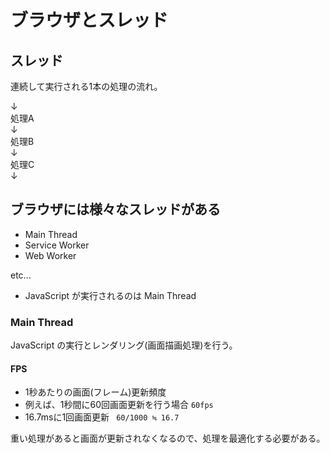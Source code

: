 # ブラウザとスレッド

## スレッド

連続して実行される1本の処理の流れ。

↓  
処理A  
↓  
処理B  
↓  
処理C  
↓

## ブラウザには様々なスレッドがある

- Main Thread
- Service Worker
- Web Worker

etc...

- JavaScript が実行されるのは Main Thread

### Main Thread

JavaScript の実行とレンダリング(画面描画処理)を行う。

#### FPS

- 1秒あたりの画面(フレーム)更新頻度
- 例えば、1秒間に60回画面更新を行う場合 ```60fps```
- 16.7msに1回画面更新 ``` 60/1000 ≒ 16.7```

重い処理があると画面が更新されなくなるので、処理を最適化する必要がある。
